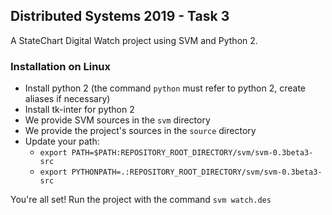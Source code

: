 ## Distributed Systems 2019 - Task 3

A StateChart Digital Watch project using SVM and Python 2.

### Installation on Linux

- Install python 2 (the command `python` must refer to python 2, create aliases if necessary)
- Install tk-inter for python 2
- We provide SVM sources in the `svm` directory
- We provide the project's sources in the `source` directory
- Update your path:
  - `export PATH=$PATH:REPOSITORY_ROOT_DIRECTORY/svm/svm-0.3beta3-src`
  - `export PYTHONPATH=.:REPOSITORY_ROOT_DIRECTORY/svm/svm-0.3beta3-src`

You're all set! Run the project with the command `svm watch.des`

